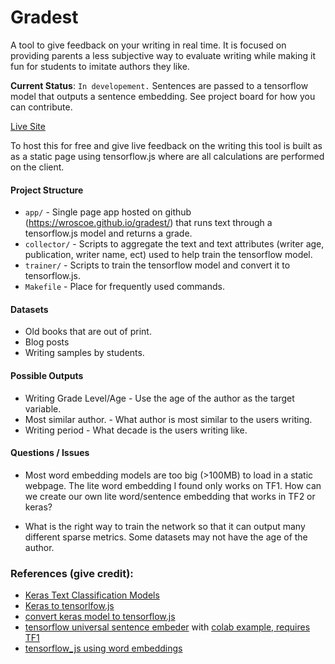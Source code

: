 # Gradest
A tool to give feedback on your writing in real time. It is focused on providing parents 
a less subjective way to evaluate writing while making it fun for students to imitate authors they like. 

**Current Status**: ```In developement.``` Sentences are passed to a tensorflow model that outputs a 
sentence embedding. See project board for how you can contribute.   

[Live Site](https://wroscoe.github.io/gradest/)

To host this for free and give live feedback on the writing this tool is built as as a static page using
 tensorflow.js where are all calculations are performed on the client. 

#### Project Structure
* ```app/``` - Single page app hosted on github (https://wroscoe.github.io/gradest/) that runs text through a tensorflow.js model and returns a grade.
* ```collector/``` - Scripts to aggregate the text and text attributes (writer age, publication, writer name, ect) 
used to help train the tensorflow model. 
* ```trainer/``` - Scripts to train the tensorflow model and convert it to tensorflow.js.
* ```Makefile``` - Place for frequently used commands. 

#### Datasets
* Old books that are out of print.
* Blog posts
* Writing samples by students. 

#### Possible Outputs
* Writing Grade Level/Age - Use the age of the author as the target variable.
* Most similar author. - What author is most similar to the users writing. 
* Writing period - What decade is the users writing like. 


#### Questions / Issues
* Most word embedding models are too big (>100MB) to load in a static webpage. The lite word embedding I found
only works on TF1. How can we create our own lite word/sentence embedding that works in TF2 or keras? 

* What is the right way to train the network so that it can output many different sparse metrics. Some 
datasets may not have the age of the author.


### References (give credit): 
* [Keras Text Classification Models](https://github.com/ShawnyXiao/TextClassification-Keras)
* [Keras to tensorlfow.js](https://github.com/MihailSalnikov/NERjs)
* [convert keras model to tensorflow.js](https://www.tensorflow.org/js/tutorials/conversion/import_keras)
* [tensorflow universal sentence embeder](https://github.com/tensorflow/tfjs-models/tree/master/universal-sentence-encoder) with [colab example, requires TF1](https://colab.research.google.com/github/tensorflow/hub/blob/master/examples/colab/semantic_similarity_with_tf_hub_universal_encoder_lite.ipynb)
* [tensorflow_js using word embeddings](https://github.com/tensorflow/tfjs-examples/tree/master/sentiment)

